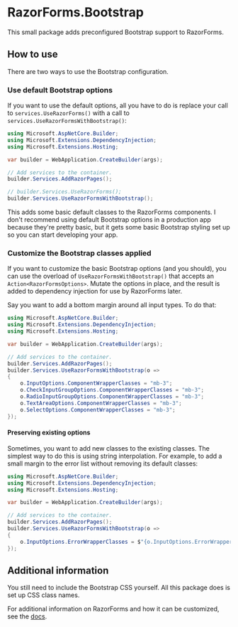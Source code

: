 # RazorForms.Bootstrap

This small package adds preconfigured Bootstrap support to RazorForms.

## How to use

There are two ways to use the Bootstrap configuration.

### Use default Bootstrap options

If you want to use the default options, all you have to do is replace your call to `services.UseRazorForms()` with a call to `services.UseRazorFormsWithBootstrap()`:

```csharp
using Microsoft.AspNetCore.Builder;
using Microsoft.Extensions.DependencyInjection;
using Microsoft.Extensions.Hosting;

var builder = WebApplication.CreateBuilder(args);

// Add services to the container.
builder.Services.AddRazorPages();

// builder.Services.UseRazorForms();
builder.Services.UseRazorFormsWithBootstrap();
```

This adds some basic default classes to the RazorForms components. I don't recommend using default Bootstrap options in a production app because they're pretty basic, but it gets some basic Bootstrap styling set up so you can start developing your app.

### Customize the Bootstrap classes applied

If you want to customize the basic Bootstrap options (and you should), you can use the overload of `UseRazorFormsWithBootstrap()` that accepts an `Action<RazorFormsOptions>`. Mutate the options in place, and the result is added to dependency injection for use by RazorForms later.

Say you want to add a bottom margin around all input types. To do that:

```csharp
using Microsoft.AspNetCore.Builder;
using Microsoft.Extensions.DependencyInjection;
using Microsoft.Extensions.Hosting;

var builder = WebApplication.CreateBuilder(args);

// Add services to the container.
builder.Services.AddRazorPages();
builder.Services.UseRazorFormsWithBootstrap(o => 
{
    o.InputOptions.ComponentWrapperClasses = "mb-3";
	o.CheckInputGroupOptions.ComponentWrapperClasses = "mb-3";
	o.RadioInputGroupOptions.ComponentWrapperClasses = "mb-3";
	o.TextAreaOptions.ComponentWrapperClasses = "mb-3";
	o.SelectOptions.ComponentWrapperClasses = "mb-3";
});
```

#### Preserving existing options

Sometimes, you want to add new classes to the existing classes. The simplest way to do this is using string interpolation. For example, to add a small margin to the error list without removing its default classes:

```csharp
using Microsoft.AspNetCore.Builder;
using Microsoft.Extensions.DependencyInjection;
using Microsoft.Extensions.Hosting;

var builder = WebApplication.CreateBuilder(args);

// Add services to the container.
builder.Services.AddRazorPages();
builder.Services.UseRazorFormsWithBootstrap(o => 
{
    o.InputOptions.ErrorWrapperClasses = $"{o.InputOptions.ErrorWrapperClasses} mt-1";
});
```

## Additional information

You still need to include the Bootstrap CSS yourself. All this package does is set up CSS class names.

For additional information on RazorForms and how it can be customized, see the [docs](https://www.razorforms.com).
